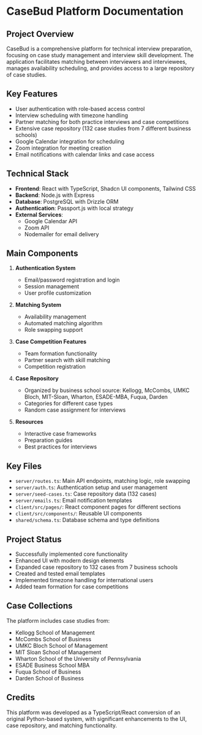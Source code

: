 # CaseBud Platform Documentation

## Project Overview
CaseBud is a comprehensive platform for technical interview preparation, focusing on case study management and interview skill development. The application facilitates matching between interviewers and interviewees, manages availability scheduling, and provides access to a large repository of case studies.

## Key Features
- User authentication with role-based access control
- Interview scheduling with timezone handling
- Partner matching for both practice interviews and case competitions
- Extensive case repository (132 case studies from 7 different business schools)
- Google Calendar integration for scheduling
- Zoom integration for meeting creation
- Email notifications with calendar links and case access

## Technical Stack
- **Frontend**: React with TypeScript, Shadcn UI components, Tailwind CSS
- **Backend**: Node.js with Express
- **Database**: PostgreSQL with Drizzle ORM
- **Authentication**: Passport.js with local strategy
- **External Services**: 
  - Google Calendar API
  - Zoom API
  - Nodemailer for email delivery

## Main Components
1. **Authentication System**
   - Email/password registration and login
   - Session management
   - User profile customization

2. **Matching System**
   - Availability management
   - Automated matching algorithm
   - Role swapping support

3. **Case Competition Features**
   - Team formation functionality
   - Partner search with skill matching
   - Competition registration

4. **Case Repository**
   - Organized by business school source: Kellogg, McCombs, UMKC Bloch, MIT-Sloan, Wharton, ESADE-MBA, Fuqua, Darden
   - Categories for different case types
   - Random case assignment for interviews

5. **Resources**
   - Interactive case frameworks
   - Preparation guides
   - Best practices for interviews

## Key Files
- `server/routes.ts`: Main API endpoints, matching logic, role swapping
- `server/auth.ts`: Authentication setup and user management
- `server/seed-cases.ts`: Case repository data (132 cases)
- `server/emails.ts`: Email notification templates
- `client/src/pages/`: React component pages for different sections
- `client/src/components/`: Reusable UI components
- `shared/schema.ts`: Database schema and type definitions

## Project Status
- Successfully implemented core functionality
- Enhanced UI with modern design elements
- Expanded case repository to 132 cases from 7 business schools
- Created and tested email templates
- Implemented timezone handling for international users
- Added team formation for case competitions

## Case Collections
The platform includes case studies from:
- Kellogg School of Management
- McCombs School of Business
- UMKC Bloch School of Management
- MIT Sloan School of Management
- Wharton School of the University of Pennsylvania
- ESADE Business School MBA
- Fuqua School of Business
- Darden School of Business

## Credits
This platform was developed as a TypeScript/React conversion of an original Python-based system, with significant enhancements to the UI, case repository, and matching functionality.